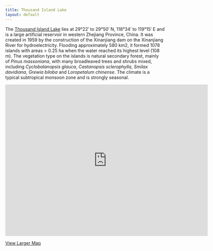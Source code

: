 ```yaml
---
title: Thousand Island Lake
layout: default
---
```


The [Thousand Island Lake](http://en.wikipedia.org/wiki/Qiandao_Lake) lies at 29°22′ to
29°50′ N, 118°34′ to 119°15′ E and is a large artificial reservoir in
western Zhejiang Province, China. It was created in 1959 by the
construction of the Xinanjiang dam on the Xinanjiang River for
hydroelectricity. Flooding approximately 580 km2, it formed 1078 islands
with areas \> 0.25 ha when the water reached its highest level (108 m).
The vegetation type on the islands is natural secondary forest, mainly
of *Pinus massoniana*, with many broadleaved trees and shrubs mixed,
including *Cyclobalanopsis glauca*, *Castanopsis sclerophylla*, *Smilax
davidiana*, *Grewia biloba* and *Loropetalum chinense*. The climate is a
typical subtropical monsoon zone and is strongly seasonal. 

<p style="text-align: center;"><span style="text-align: center;"><iframe src="https://maps.google.com/maps?f=d&amp;source=s_d&amp;saddr=29.527762,118.875847&amp;daddr=&amp;hl=en&amp;geocode=&amp;sll=29.505952,118.87928&amp;sspn=0.16105,0.284615&amp;t=h&amp;doflg=ptk&amp;mra=mift&amp;mrsp=0&amp;sz=12&amp;ie=UTF8&amp;ll=29.548969,118.911896&amp;spn=0.286721,0.439453&amp;z=11&amp;output=embed" height="480" width="640" frameborder="0" marginwidth="0" marginheight="0" scrolling="no"></iframe>


[View Larger Map](https://maps.google.com/maps?f=d&source=embed&saddr=29.527762,118.875847&daddr=&hl=en&geocode=&sll=29.505952,118.87928&sspn=0.16105,0.284615&t=h&doflg=ptk&mra=mift&mrsp=0&sz=12&ie=UTF8&ll=29.548969,118.911896&spn=0.286721,0.439453&z=11)
